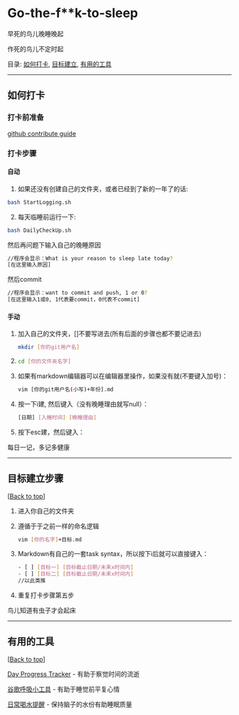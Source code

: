 # Go-the-f**k-to-sleep
早死的鸟儿晚睡晚起

作死的鸟儿不定时起

目录: [如何打卡](#如何打卡), [目标建立](#目标建立步骤), [有用的工具](#有用的工具) 

---

## 如何打卡
### 打卡前准备

[github contribute guide](https://www.dataschool.io/how-to-contribute-on-github/)

### 打卡步骤

#### 自动

1. 如果还没有创建自己的文件夹，或者已经到了新的一年了的话:

```bash
bash StartLogging.sh
```

2. 每天临睡前运行一下:

```bash
bash DailyCheckUp.sh
```

然后再问题下输入自己的晚睡原因

```bash
//程序会显示：What is your reason to sleep late today?
[在这里输入原因]
```

然后commit

```bash
//程序会显示：want to commit and push, 1 or 0?
[在这里输入1或0, 1代表要commit，0代表不commit]
```

#### 手动

1. 加入自己的文件夹，[]不要写进去(所有后面的步骤也都不要记进去)

   ```bash
   mkdir [你的git用户名]
   ```

2. ```bash
   cd [你的文件夹名字]
   ```

3. 如果有markdown编辑器可以在编辑器里操作，如果没有就(不要键入加号)：
   ```bash
   vim [你的git用户名(小写)+年份].md
   ```

4. 按一下i建, 然后键入（没有晚睡理由就写null）：
   ```bash 
   [日期] [入睡时间] [晚睡理由]
   ```

5. 按下esc建，然后键入：
   

每日一记，多记多健康

---

## 目标建立步骤

[[Back to top](#如何打卡)]


1. 进入你自己的文件夹

2. 遵循于于之前一样的命名逻辑
   ```bash
   vim [你的名字]+目标.md
   ```
   
3. Markdown有自己的一套task syntax，所以按下i后就可以直接键入：
   ```bash
   - [ ] [目标一] [目标截止日期/未来x时间内]
   - [ ] [目标二] [目标截止日期/未来x时间内]
   //以此类推
   ```
   
4. 重复打卡步骤第五步

鸟儿知道有虫子才会起床

---

## 有用的工具

[[Back to top](#如何打卡)]

[Day Progress Tracker](https://github.com/tiaod/day-progress) - 有助于察觉时间的流逝

[谷歌呼吸小工具](https://www.google.com/search?q=breathing+exercise&sxsrf=APq-WBsjKHnYEkpUGB3_BJ1SPv_F_8tAGg%3A1646711072741&ei=INEmYu_2LOLK0PEPn4WCuAc&oq=breathign+exc&gs_lcp=Cgdnd3Mtd2l6EAEYADIHCCMQsQIQJzIECAAQCjIECAAQCjIECAAQCjIECAAQCjIECAAQCjIECAAQCjIECAAQCjIECAAQCjIECAAQCjoECCMQJzoGCAAQChBDOgUIABCRAjoHCC4Q1AIQQzoFCC4QkQI6BAgAEEM6DgguEIAEELEDEMcBEKMCOggILhCABBCxAzoKCC4QsQMQ1AIQQzoECC4QQzoLCAAQgAQQsQMQyQM6BQgAEJIDOgcIABCxAxBDOggIABCABBCxAzoLCC4QgAQQxwEQrwE6CwgAEIAEELEDEIMBOgUIABCxAzoFCAAQgAQ6CAgAELEDEJECOgcIABCxAxAKOgcIABCABBAKSgQIQRgASgQIRhgAUABYkg5gnhhoAXABeACAAXOIAdwJkgEEMTIuMpgBAKABAcABAQ&sclient=gws-wiz) - 有助于睡觉前平复心情

[日常喝水提醒](https://github.com/mollydl/drink-water) - 保持脑子的水份有助睡眠质量

